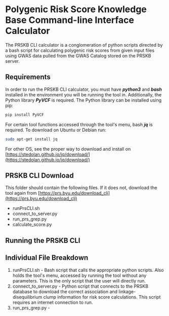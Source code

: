 # Polygenic Risk Score Knowledge Base Command-line Interface Calculator

The PRSKB CLI calculator is a conglomeration of python scripts directed by a bash script 
for calculating polygenic risk scores from given input files using GWAS data pulled from the GWAS Catalog stored on the PRSKB server. 

## Requirements

In order to run the PRSKB CLI calculator, you must have ***python3*** and ***bash*** installed in the environment you will be running the tool in. Additionally, the Python library ***PyVCF*** is required. The Python library can be installed using pip:

```bash
pip install PyVCF
```

For certain tool functions accessed through the tool's menu, bash ***jq*** is required. To download on Ubuntu or Debian run:

```bash
sudo apt-get install jq
```

For other OS, see the proper way to download and install on [https://stedolan.github.io/jq/download/](https://stedolan.github.io/jq/download/)

## PRSKB CLI Download

This folder should contain the following files. If it does not, download the tool again from [https://prs.byu.edu/download_cli](https://prs.byu.edu/download_cli)

* runPrsCLI.sh
* connect_to_server.py
* run_prs_grep.py
* calculate_score.py

## Running the PRSKB CLI


## Individual File Breakdown

1. runPrsCLI.sh - Bash script that calls the appropriate python scripts. Also holds the tool's menu, accessed by running the tool without any parameters. This is the only script that the user will directly run.
2. connect_to_server.py - Python script that connects to the PRSKB database to download the correct association and linkage-disequilibrium clump information for risk score calculations. This script requires an internet connection to run.
3. run_prs_grep.py - 